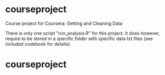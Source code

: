# courseproject
Course project for Coursera: Getting and Cleaning Data

There is only one script "run_analysis.R" for this project. It does however, require to be stored in a specific folder with specific data txt files (see included codebook for details).
# courseproject

